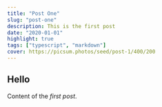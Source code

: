 ```yaml
---
title: "Post One"
slug: "post-one"
description: This is the first post
date: "2020-01-01"
highlight: true
tags: ["typescript", "markdown"]
cover: https://picsum.photos/seed/post-1/400/200
---
```


## Hello

Content of the _first post_.
